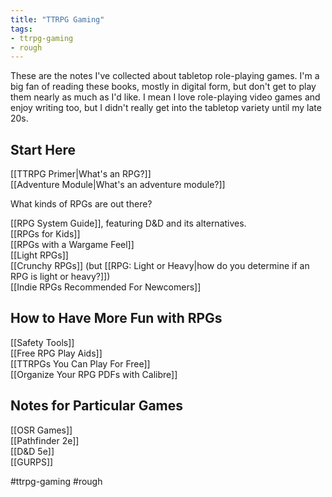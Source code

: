 ```yaml
---
title: "TTRPG Gaming"
tags:
- ttrpg-gaming
- rough
---
```


These are the notes I've collected about tabletop role-playing games. I'm a big fan of reading these books, mostly in digital form, but don't get to play them nearly as much as I'd like. I mean I love role-playing video games and enjoy writing too, but I didn't really get into the tabletop variety until my late 20s.

## Start Here

[[TTRPG Primer|What's an RPG?]]  
[[Adventure Module|What's an adventure module?]]  

What kinds of RPGs are out there?

[[RPG System Guide]], featuring D&D and its alternatives.  
[[RPGs for Kids]]  
[[RPGs with a Wargame Feel]]  
[[Light RPGs]]  
[[Crunchy RPGs]] (but [[RPG: Light or Heavy|how do you determine if an RPG is light or heavy?]])  
[[Indie RPGs Recommended For Newcomers]]  

## How to Have More Fun with RPGs

[[Safety Tools]]  
[[Free RPG Play Aids]]  
[[TTRPGs You Can Play For Free]]  
[[Organize Your RPG PDFs with Calibre]]  

## Notes for Particular Games

[[OSR Games]]  
[[Pathfinder 2e]]  
[[D&D 5e]]  
[[GURPS]]  


#ttrpg-gaming #rough